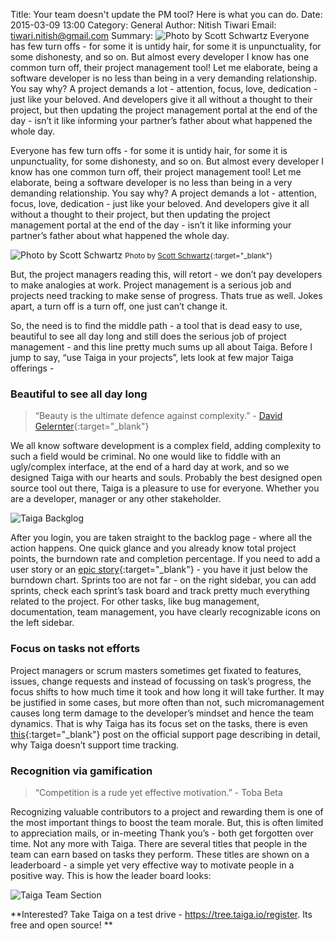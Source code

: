 Title: Your team doesn't update the PM tool? Here is what you can do.
Date: 2015-03-09 13:00
Category: General
Author: Nitish Tiwari
Email: tiwari.nitish@gmail.com
Summary: ![Photo by Scott Schwartz]({filename}/images/2015-03-09_nitish_PM_tool/macbook-air-all-faded-and-stuff.jpg) Everyone has few turn offs - for some it is untidy hair, for some it is unpunctuality, for some dishonesty, and so on. But almost every developer I know has one common turn off, their project management tool! Let me elaborate, being a software developer is no less than being in a very demanding relationship. You say why? A project demands a lot - attention, focus, love, dedication - just like your beloved. And developers give it all without a thought to their project, but then updating the project management portal at the end of the day - isn’t it like informing your partner’s father about what happened the whole day.

Everyone has few turn offs - for some it is untidy hair, for some it is unpunctuality, for some dishonesty, and so on. But almost every developer I know has one common turn off, their project management tool! Let me elaborate, being a software developer is no less than being in a very demanding relationship. You say why? A project demands a lot - attention, focus, love, dedication - just like your beloved. And developers give it all without a thought to their project, but then updating the project management portal at the end of the day - isn’t it like informing your partner’s father about what happened the whole day.

![Photo by Scott Schwartz]({filename}/images/2015-03-09_nitish_PM_tool/macbook-air-all-faded-and-stuff.jpg)
<small>Photo by [Scott Schwartz](https://www.flickr.com/photos/126793344@N05/){:target="_blank"}</small>

But, the project managers reading this, will retort - we don’t pay developers to make analogies at work. Project management is a serious job and projects need tracking to make sense of progress. Thats true as well. Jokes apart, a turn off is a turn off, one just can’t change it.

So, the need is to find the middle path - a tool that is dead easy to use, beautiful to see all day long and still does the serious job of project management - and this line pretty much sums up all about Taiga. Before I jump to say, “use Taiga in your projects”, lets look at few major Taiga offerings -

### Beautiful to see all day long

> “Beauty is the ultimate defence against complexity.” - [David Gelernter](http://en.wikipedia.org/wiki/David_Gelernter){:target="_blank"}

We all know software development is a complex field, adding complexity to such a field would be criminal. No one would like to fiddle with an ugly/complex interface, at the end of a hard day at work, and so we designed Taiga with our hearts and souls. Probably the best designed open source tool out there, Taiga is a pleasure to use for everyone. Whether you are a developer, manager or any other stakeholder.

![Taiga Backglog](/images/2015-03-09_nitish_PM_tool/backlog.png)

After you login, you are taken straight to the backlog page - where all the action happens. One quick glance and you already know total project points, the burndown rate and completion percentage. If you need to add a user story or an [epic story](https://blog.taiga.io/epic-stories.html){:target="_blank"} - you have it just below the burndown chart. Sprints too are not far - on the right sidebar, you can add sprints, check each sprint’s task board and track pretty much everything related to the project. For other tasks, like bug management, documentation, team management, you have clearly recognizable icons on the left sidebar.

### Focus on tasks not efforts

Project managers or scrum masters sometimes get fixated to features, issues, change requests and instead of focussing on task’s progress, the focus shifts to how much time it took and how long it will take further. It may be justified in some cases, but more often than not, such micromanagement causes long term damage to the developer’s mindset and hence the team dynamics. That is why Taiga has its focus set on the tasks, there is even [this](https://taiga.io/support/why-is-there-no-time-tracking/){:target="_blank"} post on the official support page describing in detail, why Taiga doesn’t support time tracking.

### Recognition via gamification

> “Competition is a rude yet effective motivation.” - Toba Beta

Recognizing valuable contributors to a project and rewarding them is one of the most important things to boost the team morale. But, this is often limited to appreciation mails, or in-meeting Thank you’s - both get forgotten over time. Not any more with Taiga. There are several titles that people in the team can earn based on tasks they perform. These titles are shown on a leaderboard - a simple yet very effective way to motivate people in a positive way. This is how the leader board looks:

![Taiga Team Section]({filename}/images/2015-03-09_nitish_PM_tool/team.png)

**Interested? Take Taiga on a test drive - https://tree.taiga.io/register. Its free and open source! **
